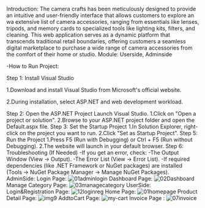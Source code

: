 Introduction:
 The camera crafts has been meticulously designed to provide an 
intuitive and user-friendly interface that allows customers to explore an wa 
extensive list of camera accessories, ranging from essentials like lenses, 
tripods, and memory cards to specialized tools like lighting kits, filters, and 
cleaning. This web application serves as a dynamic platform that transcends 
traditional retail boundaries, offering customers a seamless digital 
marketplace to purchase a wide range of camera accessories from the 
comfort of their home or studio.
Module:
Userside, 
Adminside


-How to Run Project:

Step 1: Install Visual Studio

1.Download and install Visual Studio from Microsoft's official website.

2.During installation, select ASP.NET and web development workload.

Step 2: Open the ASP.NET Project
Launch Visual Studio.
1.Click on "Open a project or solution".
2.Browse to your ASP.NET project folder and open the Default.aspx file.
Step 3: Set the Startup Project
1.In Solution Explorer, right-click on the project you want to run.
2.Click "Set as Startup Project".
Step 5: Run the Project
1.Press F5 (Run with Debugging) or Ctrl + F5 (Run without Debugging).
2.The website will launch in your default browser.
Step 6: Troubleshooting (If Needed)
-If you get an error, check:
-The Output Window (View → Output).
-The Error List (View → Error List).
-If required dependencies (like .NET Framework or NuGet packages) are installed (Tools → NuGet Package Manager → Manage NuGet Packages).
AdminSide:
Login Page:
![01adminlogin](https://github.com/user-attachments/assets/2726999d-36fa-4086-9a90-32817af2dfd8)
Dashboard Page:
![02Dashboard](https://github.com/user-attachments/assets/17bd3fec-6744-4664-b890-ce4532946d3c)
Manage Category Page:
![03managecategory](https://github.com/user-attachments/assets/4eb5ef2a-f3db-4380-921b-b8ff63c610d3)
UserSide:
Login&Registration Page:
![12loginreg](https://github.com/user-attachments/assets/367c40a2-06df-41b0-9713-d66a882c87d9)
Home Page:
![01homepage](https://github.com/user-attachments/assets/0c3f8287-4c17-42f8-ace4-336355e81353)
Product Detail Page:
![img9](https://github.com/user-attachments/assets/549b1310-ba69-4a51-9857-92c6dc43bfb6)
AddtoCart Page:
![my-cart](https://github.com/user-attachments/assets/21177a50-53cd-4645-a786-f1024b8fecbd)
Invoice Page :
![07invoice](https://github.com/user-attachments/assets/687cd3c7-1f0b-41ab-9b8b-21c57587acb7)









